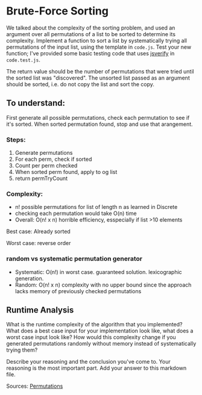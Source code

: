 # Brute-Force Sorting

We talked about the complexity of the sorting problem, and used an argument over
all permutations of a list to be sorted to determine its complexity. Implement
a function to sort a list by systematically trying all permutations of the input
list, using the template in `code.js`. Test your new function; I've provided
some basic testing code that uses [jsverify](https://jsverify.github.io/) in
`code.test.js`.

The return value should be the number of permutations that were tried until the
sorted list was "discovered". The unsorted list passed as an argument should be
sorted, i.e. do not copy the list and sort the copy.

## To understand:

First generate all possible permutations, check each permutation to see if it's sorted.
When sorted permutation found, stop and use that arangement.

### Steps:

  1. Generate permutations
  2. For each perm, check if sorted
  3. Count per perm checked
  4. When sorted perm found, apply to og list
  5. return permTryCount

### Complexity:

  - n! possible permutations for list of length n as learned in Discrete
  - checking each permutation would take O(n) time
  - Overall: O(n! x n) horrible efficiency, esspecially if list >10 elements

Best case: Already sorted

Worst case: reverse order

### random vs systematic permutation generator

  - Systematic: O(n!) in worst case. guaranteed solution. lexicographic generation. 
  - Random: O(n! x n) complexity with no upper bound since the approach lacks memory of previously checked permutations
  

## Runtime Analysis

What is the runtime complexity of the algorithm that you implemented? What does
a best case input for your implementation look like, what does a worst case
input look like? How would this complexity change if you generated permutations
randomly without memory instead of systematically trying them?

Describe your reasoning and the conclusion you've come to. Your reasoning is the
most important part. Add your answer to this markdown file.



Sources: [Permutations](https://en.wikipedia.org/wiki/Permutation#:~:text=Random%20generation%20of%20permutations,-Main%20article%3A%20Fisher&text=Unlike%20for%20systematic%20generation%2C%20which,random%20one%20of%20the%20n!)
